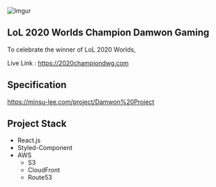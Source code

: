 ![Imgur](https://i.imgur.com/AshNLSI.png)

## LoL 2020 Worlds Champion Damwon Gaming

To celebrate the winner of LoL 2020 Worlds,

Live Link : https://2020championdwg.com

## Specification
https://minsu-lee.com/project/Damwon%20Project

## Project Stack
- React.js
- Styled-Component
- AWS
  - S3
  - CloudFront
  - Route53
